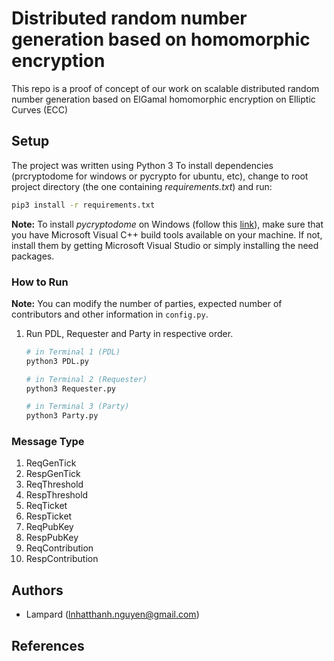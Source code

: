 # Distributed random number generation based on homomorphic encryption
This repo is a proof of concept of our work on scalable distributed random number generation based on 
ElGamal homomorphic encryption on Elliptic Curves (ECC)

## Setup
The project was written using Python 3 To install dependencies (prcryptodome for windows or pycrypto for ubuntu, etc), change to root project directory (the one containing _requirements.txt_) and run:

```bash
pip3 install -r requirements.txt
```

**Note:** To install _pycryptodome_ on Windows (follow this [link](https://pycryptodome-master.readthedocs.io/en/latest/src/installation.html#windows-from-sources-python-3-5-and-newer)), make sure that you have Microsoft Visual C++ build tools available on your machine. If not, install them by getting Microsoft Visual Studio or simply installing the need packages.

### How to Run

**Note:** You can modify the number of parties, expected number of contributors and other information in `config.py`.

1. Run PDL, Requester and Party in respective order.

    ```bash
    # in Terminal 1 (PDL)
    python3 PDL.py
    ```
    
    ```bash
    # in Terminal 2 (Requester)
    python3 Requester.py
    ```
    
    ```bash
    # in Terminal 3 (Party)
    python3 Party.py
    ```

### Message Type
1. ReqGenTick
2. RespGenTick
3. ReqThreshold
4. RespThreshold
5. ReqTicket
6. RespTicket
7. ReqPubKey
8. RespPubKey
9. ReqContribution
10. RespContribution

## Authors
* Lampard (lnhatthanh.nguyen@gmail.com)

## References
